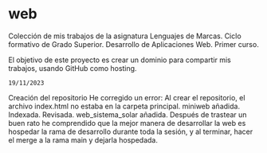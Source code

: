 # web
 Colección de mis trabajos de la asignatura Lenguajes de Marcas.
Ciclo formativo de Grado Superior. Desarrollo de Aplicaciones Web. Primer curso.

El objetivo de este proyecto es crear un dominio para compartir mis trabajos, usando GitHub como hosting.

    19/11/2023
Creación del repositorio
He corregido un error: Al crear el repositorio, el archivo index.html no estaba en la carpeta principal.
miniweb añadida. Indexada. Revisada.
web_sistema_solar añadida.
Después de trastear un buen rato he comprendido que la mejor manera de desarrollar la web es hospedar la rama de desarrollo durante toda la sesión, y al terminar, hacer el merge a la rama main y dejarla hospedada.